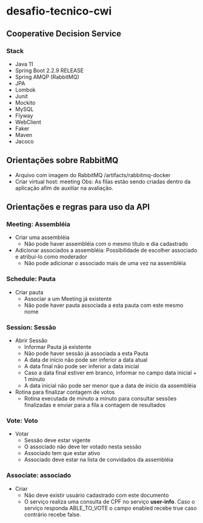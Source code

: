 # desafio-tecnico-cwi

## Cooperative Decision Service

### Stack
- Java 11
- Spring Boot 2.2.9 RELEASE
- Spring AMQP (RabbitMQ)
- JPA
- Lombok
- Junit
- Mockito
- MySQL
- Flyway
- WebClient
- Faker
- Maven
- Jacoco

## Orientações sobre RabbitMQ
- Arquivo com imagem do RabbitMQ /artifacts/rabbitmq-docker
- Criar virtual host: meeting
Obs: As filas estão sendo criadas dentro da aplicação afim de auxiliar na avaliação.  

## Orientações e regras para uso da API
### Meeting: Assembléia
- Criar uma assembléia
    - Não pode haver assembléia com o mesmo título e dia cadastrado
- Adicionar associados a assembléia: Possibilidade de escolher associado e atribuí-lo como moderador
    - Não pode adicionar o associado mais de uma vez na assembléia
### Schedule: Pauta
- Criar pauta 
    - Associar a um Meeting já existente
    - Não pode haver pauta associada a esta pauta com este mesmo nome
### Session: Sessão
- Abrir Sessão
    - Informar Pauta já existente
    - Não pode haver sessão já associada a esta Pauta
    - A data de início não pode ser inferior a data atual
    - A data final não pode ser inferior a data inicial
    - Caso a data final estiver em branco, informar no campo data inicial + 1 minuto
    - A data inicial não pode ser menor que a data de início da assembléia
- Rotina para finalizar contagem de votos
    - Rotina executada de minuto a minuto para consultar sessões finalizadas e enviar para a fila a contagem de resultados
### Vote: Voto 
- Votar
    - Sessão deve estar vigente
    - O associado não deve ter votado nesta sessão
    - Associado tem que estar ativo
    - Associado deve estar na lista de convidados da assembléia
### Associate: associado
- Criar
    - Não deve existir usuário cadastrado com este documento
    - O serviço realiza uma consulta de CPF no serviço **user-info**. Caso o serviço responda ABLE_TO_VOTE o campo enabled recebe true caso contrário recebe false.





